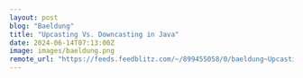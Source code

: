 ```yaml
---
layout: post
blog: "Baeldung"
title: "Upcasting Vs. Downcasting in Java"
date: 2024-06-14T07:13:00Z
image: images/baeldung.png
remote_url: "https://feeds.feedblitz.com/~/899455058/0/baeldung~Upcasting-Vs-Downcasting-in-Java"
---
```

